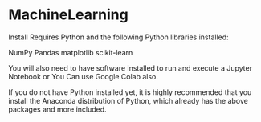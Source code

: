 # MachineLearning

Install
Requires Python and the following Python libraries installed:

NumPy
Pandas
matplotlib
scikit-learn

You will also need to have software installed to run and execute a Jupyter Notebook or You Can use Google Colab also.

If you do not have Python installed yet, it is highly recommended that you install the Anaconda distribution of Python, which already has the above packages and more included.
